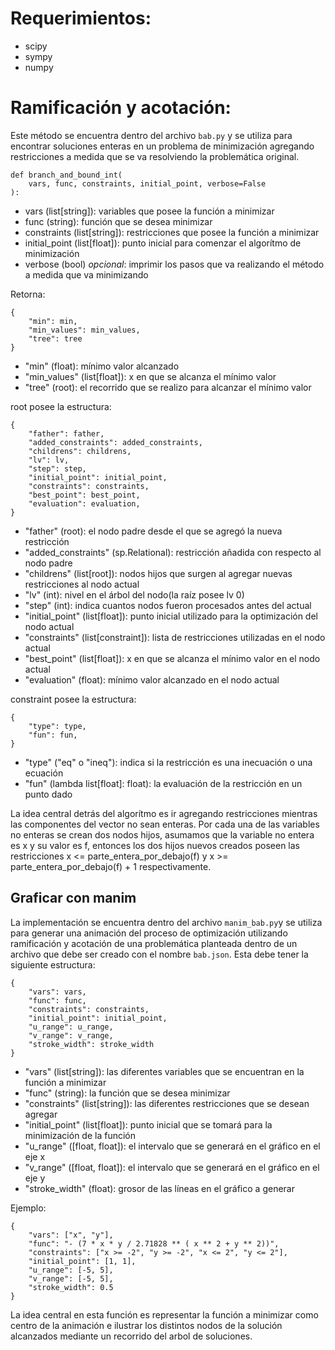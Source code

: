 # Requerimientos:

- scipy
- sympy
- numpy

# Ramificación y acotación:

Este método se encuentra dentro del archivo `bab.py` y se utiliza para encontrar soluciones enteras en un problema de minimización agregando restricciones a medida que se va resolviendo la problemática original.

    def branch_and_bound_int(
        vars, func, constraints, initial_point, verbose=False
    ):

- vars (list[string]): variables que posee la función a minimizar
- func (string): función que se desea minimizar
- constraints (list[string]): restricciones que posee la función a minimizar
- initial_point (list[float]): punto inicial para comenzar el algorítmo de minimización
- verbose (bool) _opcional_: imprimir los pasos que va realizando el método a medida que va minimizando

Retorna:

    {
        "min": min,
        "min_values": min_values,
        "tree": tree
    }

- "min" (float): mínimo valor alcanzado
- "min_values" (list[float]): x en que se alcanza el mínimo valor
- "tree" (root): el recorrido que se realizo para alcanzar el mínimo valor

root posee la estructura:

    {
        "father": father,
        "added_constraints": added_constraints,
        "childrens": childrens,
        "lv": lv,
        "step": step,
        "initial_point": initial_point,
        "constraints": constraints,
        "best_point": best_point,
        "evaluation": evaluation,
    }

- "father" (root): el nodo padre desde el que se agregó la nueva restricción
- "added_constraints" (sp.Relational): restricción añadida con respecto al nodo padre
- "childrens" (list[root]): nodos hijos que surgen al agregar nuevas restricciones al nodo actual
- "lv" (int): nivel en el árbol del nodo(la raíz posee lv 0)
- "step" (int): indica cuantos nodos fueron procesados antes del actual
- "initial_point" (list[float]): punto inicial utilizado para la optimización del nodo actual
- "constraints" (list[constraint]): lista de restricciones utilizadas en el nodo actual
- "best_point" (list[float]): x en que se alcanza el mínimo valor en el nodo actual
- "evaluation" (float): mínimo valor alcanzado en el nodo actual

constraint posee la estructura:

    {
        "type": type,
        "fun": fun,
    }

- "type" ("eq" o "ineq"): indica si la restricción es una inecuación o una ecuación
- "fun" (lambda list[float]: float): la evaluación de la restricción en un punto dado

La idea central detrás del algorítmo es ir agregando restricciones mientras las componentes del vector no sean enteras. Por cada una de las variables no enteras se crean dos nodos hijos, asumamos que la variable no entera es x y su valor es f, entonces los dos hijos nuevos creados poseen las restricciones x <= parte_entera_por_debajo(f) y x >= parte_entera_por_debajo(f) + 1 respectivamente.

## Graficar con manim

La implementación se encuentra dentro del archivo `manim_bab.py`y se utiliza para generar una animación del proceso de optimización utilizando ramificación y acotación de una problemática planteada dentro de un archivo que debe ser creado con el nombre `bab.json`. Esta debe tener la siguiente estructura:

    {
        "vars": vars,
        "func": func,
        "constraints": constraints,
        "initial_point": initial_point,
        "u_range": u_range,
        "v_range": v_range,
        "stroke_width": stroke_width
    }

- "vars" (list[string]): las diferentes variables que se encuentran en la función a minimizar
- "func" (string): la función que se desea minimizar
- "constraints" (list[string]): las diferentes restricciones que se desean agregar
- "initial_point" (list[float]): punto inicial que se tomará para la minimización de la función
- "u_range" ([float, float]): el intervalo que se generará en el gráfico en el eje x
- "v_range" ([float, float]): el intervalo que se generará en el gráfico en el eje y
- "stroke_width" (float): grosor de las líneas en el gráfico a generar

Ejemplo:

    {
        "vars": ["x", "y"],
        "func": "- (7 * x * y / 2.71828 ** ( x ** 2 + y ** 2))",
        "constraints": ["x >= -2", "y >= -2", "x <= 2", "y <= 2"],
        "initial_point": [1, 1],
        "u_range": [-5, 5],
        "v_range": [-5, 5],
        "stroke_width": 0.5
    }

La idea central en esta función es representar la función a minimizar como centro de la animación e ilustrar los distintos nodos de la solución alcanzados mediante un recorrido del arbol de soluciones.
